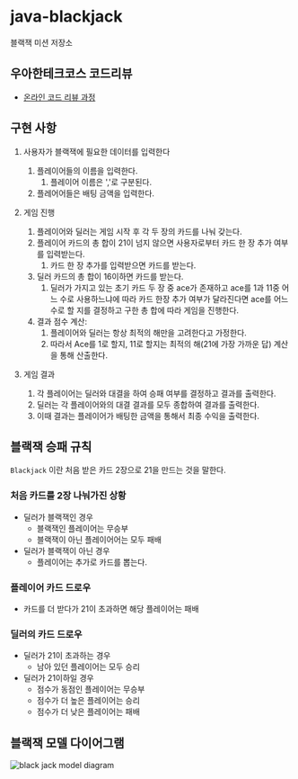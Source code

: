 # java-blackjack

블랙잭 미션 저장소

## 우아한테크코스 코드리뷰

- [온라인 코드 리뷰 과정](https://github.com/woowacourse/woowacourse-docs/blob/master/maincourse/README.md)

## 구현 사항

1. 사용자가 블랙잭에 필요한 데이터를 입력한다
    1. 플레이어들의 이름을 입력한다.
        1. 플레이어 이름은 ','로 구분된다.
    2. 플레어어들은 배팅 금액을 입력한다.

2. 게임 진행
    1. 플레이어와 딜러는 게임 시작 후 각 두 장의 카드를 나눠 갖는다.
    2. 플레이어 카드의 총 합이 21이 넘지 않으면 사용자로부터 카드 한 장 추가 여부를 입력받는다.
        1. 카드 한 장 추가를 입력받으면 카드를 받는다.
    3. 딜러 카드의 총 합이 16이하면 카드를 받는다.
        1. 딜러가 가지고 있는 초기 카드 두 장 중 ace가 존재하고 ace를 1과 11중 어느 수로 사용하느냐에 따라 카드 한장 추가 여부가 달라진다면 ace를 어느 수로 할 지를 결정하고 구한 총 합에
           따라 게임을 진행한다.
    4. 결과 점수 계산:
        1. 플레이어와 딜러는 항상 최적의 해만을 고려한다고 가정한다.
        2. 따라서 Ace를 1로 할지, 11로 할지는 최적의 해(21에 가장 가까운 답) 계산을 통해 산출한다.

3. 게임 결과
    1. 각 플레이어는 딜러와 대결을 하여 승패 여부를 결정하고 결과를 출력한다.
    2. 딜러는 각 플레이어와의 대결 결과를 모두 종합하여 결과를 출력한다.
    3. 이때 결과는 플레이어가 배팅한 금액을 통해서 최종 수익을 출력한다.

## 블랙잭 승패 규칙

`Blackjack` 이란 처음 받은 카드 2장으로 21을 만드는 것을 말한다.

### 처음 카드를 2장 나눠가진 상황

- 딜러가 블랙잭인 경우
    - 블랙잭인 플레이어는 무승부
    - 블랙잭이 아닌 플레이어어는 모두 패배
- 딜러가 블랙잭이 아닌 경우
    - 플레이어는 추가로 카드를 뽑는다.

### 플레이어 카드 드로우

- 카드를 더 받다가 21이 초과하면 해당 플레이어는 패배

### 딜러의 카드 드로우

- 딜러가 21이 초과하는 경우
    - 남아 있던 플레이어는 모두 승리
- 딜러가 21이하일 경우
    - 점수가 동점인 플레이어는 무승부
    - 점수가 더 높은 플레이어는 승리
    - 점수가 더 낮은 플레이어는 패배

## 블랙잭 모델 다이어그램

<img src="blackJackModelDiagram.png" alt="black jack model diagram" />